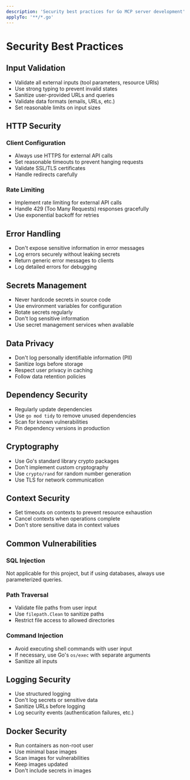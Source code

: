 ```yaml
---
description: 'Security best practices for Go MCP server development'
applyTo: '**/*.go'
---
```


# Security Best Practices

## Input Validation

- Validate all external inputs (tool parameters, resource URIs)
- Use strong typing to prevent invalid states
- Sanitize user-provided URLs and queries
- Validate data formats (emails, URLs, etc.)
- Set reasonable limits on input sizes

## HTTP Security

### Client Configuration

- Always use HTTPS for external API calls
- Set reasonable timeouts to prevent hanging requests
- Validate SSL/TLS certificates
- Handle redirects carefully

### Rate Limiting

- Implement rate limiting for external API calls
- Handle 429 (Too Many Requests) responses gracefully
- Use exponential backoff for retries

## Error Handling

- Don't expose sensitive information in error messages
- Log errors securely without leaking secrets
- Return generic error messages to clients
- Log detailed errors for debugging

## Secrets Management

- Never hardcode secrets in source code
- Use environment variables for configuration
- Rotate secrets regularly
- Don't log sensitive information
- Use secret management services when available

## Data Privacy

- Don't log personally identifiable information (PII)
- Sanitize logs before storage
- Respect user privacy in caching
- Follow data retention policies

## Dependency Security

- Regularly update dependencies
- Use `go mod tidy` to remove unused dependencies
- Scan for known vulnerabilities
- Pin dependency versions in production

## Cryptography

- Use Go's standard library crypto packages
- Don't implement custom cryptography
- Use `crypto/rand` for random number generation
- Use TLS for network communication

## Context Security

- Set timeouts on contexts to prevent resource exhaustion
- Cancel contexts when operations complete
- Don't store sensitive data in context values

## Common Vulnerabilities

### SQL Injection
Not applicable for this project, but if using databases, always use parameterized queries.

### Path Traversal
- Validate file paths from user input
- Use `filepath.Clean` to sanitize paths
- Restrict file access to allowed directories

### Command Injection
- Avoid executing shell commands with user input
- If necessary, use Go's `os/exec` with separate arguments
- Sanitize all inputs

## Logging Security

- Use structured logging
- Don't log secrets or sensitive data
- Sanitize URLs before logging
- Log security events (authentication failures, etc.)

## Docker Security

- Run containers as non-root user
- Use minimal base images
- Scan images for vulnerabilities
- Keep images updated
- Don't include secrets in images
